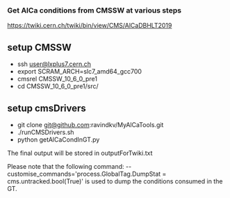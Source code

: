 ### Get AlCa conditions from CMSSW at various steps
https://twiki.cern.ch/twiki/bin/view/CMS/AlCaDBHLT2019

## setup CMSSW
* ssh user@lxplus7.cern.ch
* export SCRAM_ARCH=slc7_amd64_gcc700
* cmsrel CMSSW_10_6_0_pre1
* cd CMSSW_10_6_0_pre1/src/

## setup cmsDrivers
* git clone git@github.com:ravindkv/MyAlCaTools.git
* ./runCMSDrivers.sh
* python getAlCaCondInGT.py

The final output will be stored in outputForTwiki.txt

Please note that the following command: 
--customise_commands='process.GlobalTag.DumpStat = cms.untracked.bool(True)'
is used to dump the conditions consumed in the GT.


